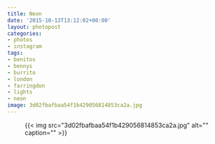 ```yaml
---
title: Neon
date: '2015-10-13T13:12:02+00:00'
layout: photopost
categories:
- photos
- instagram
tags:
- benitos
- bennys
- burrito
- london
- farringdon
- lights
- neon
image: 3d02fbafbaa54f1b429056814853ca2a.jpg
---
```


<figure class="photo photo--square">
  {{< img src="3d02fbafbaa54f1b429056814853ca2a.jpg" alt="" caption="" >}}

</figure>




